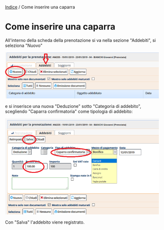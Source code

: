 [Indice](index.html) / Come inserire una caparra

# Come inserire una caparra

All'interno della scheda della prenotazione si va nella sezione "Addebiti", si seleziona "Nuovo"

![](images/caparra-001.png)

e si inserisce una nuova "Deduzione" sotto "Categoria di addebito", scegliendo "Caparra confirmatoria" come tipologia di addebito:

![](images/caparra-002.png)

Con "Salva" l'addebito viene registrato.
